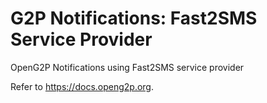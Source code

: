 # G2P Notifications: Fast2SMS Service Provider

OpenG2P Notifications using Fast2SMS service provider

Refer to https://docs.openg2p.org.
